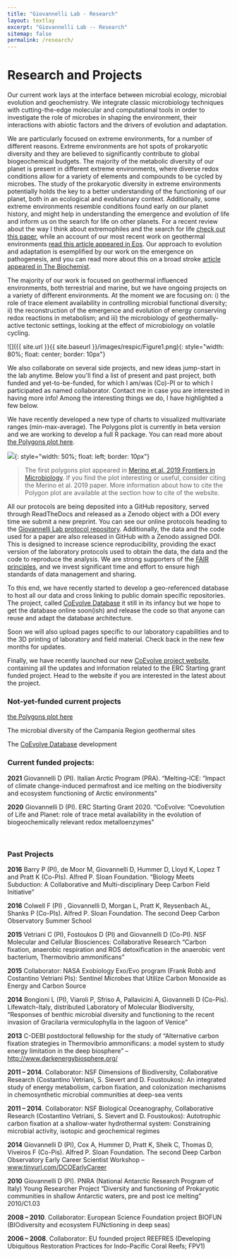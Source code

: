 ```yaml
---
title: "Giovannelli Lab - Research"
layout: textlay
excerpt: "Giovannelli Lab -- Research"
sitemap: false
permalink: /research/
---
```


# Research and Projects

Our current work lays at the interface between microbial ecology, microbial evolution and geochemistry. We integrate classic microbiology techniques with cutting-the-edge molecular and computational tools in order to investigate the role of microbes in shaping the environment, their interactions with abiotic factors and the drivers of evolution and adaptation.

We are particularly focused on extreme environments, for a number of different reasons. Extreme environments are hot spots of prokaryotic diversity and they are believed to significantly contribute to global biogeochemical budgets. The majority of the metabolic diversity of our planet is present in different extreme environments, where diverse redox conditions allow for a variety of elements and compounds to be cycled by microbes. The study of the prokaryotic diversity in extreme environments potentially holds the key to a better understanding of the functioning of our planet, both in an ecological and evolutionary context. Additionally, some extreme environments resemble conditions found early on our planet history, and might help in understanding the emergence and evolution of life and inform us on the search for life on other planets. For a recent review about the way I think about extremophiles and the search for life [check out this paper](https://www.frontiersin.org/articles/10.3389/fmicb.2019.00780/full), while an account of our most recent work on geothermal environments [read this article appeared in Eos](https://doi.org/10.1029/2020EO140906). Our approach to evolution and adaptation is esemplified by our work on the emergence on pathogenesis, and you can read more about this on a broad stroke [article appeared in The Biochemist](https://doi.org/10.1042/BIO03906004).

The majority of our work is focused on geothermal influenced environments, both terrestrial and marine, but we have ongoing projects on a variety of different environments. At the moment we are focusing on: i) the role of trace element availability in controlling microbial functional diversity; ii) the reconstruction of the emergence and evolution of energy conserving redox reactions in metabolism; and iii) the microbiology of geothermally-active tectonic settings, looking at the effect of microbiology on volatile cycling.

![]({{ site.url }}{{ site.baseurl }}/images/respic/Figure1.png){: style="width: 80%; float: center; border: 10px"}

We also collaborate on several side projects, and new ideas jump-start in the lab anytime. Below you'll find a list of present and past project, both funded and yet-to-be-funded, for which I am/was (Co)-PI or to which I participated as named collaborator. Contact me in case you are interested in having more info! Among the interesting things we do, I have highlighted a few below.

We have recently developed a new type of charts to visualized multivariate ranges (min-max-average). The Polygons plot is currently in beta version and we are working to develop a full R package. You can read more about [the Polygons plot here](https://giovannellilab.github.io/polygonsplot/).

![](https://giovannellilab.github.io/polygonsplot/images/merino_frontiers.jpg){: style="width: 50%; float: left; border: 10px"}
>The first polygons plot appeared in [Merino et al. 2019 Frontiers in Microbiology](https://www.frontiersin.org/articles/10.3389/fmicb.2019.00780/full). If you find the plot interesting or useful, consider citing the Merino et al. 2019 paper. More information about how to cite the Polygon plot are available at the section how to cite of the website.

All our protocols are being deposited into a GitHub repository, served through ReadTheDocs and released as a Zenodo object with a DOI every time we submit a new preprint. You can see our online protocols heading to the [Giovannelli Lab protocol repository](https://giovannelli-lab-protocols.readthedocs.io/en/latest/). Additionally, the data and the code used for a paper are also released in GitHub with a Zenodo assigned DOI. This is designed to increase science reproducibility, providing the exact version of the laboratory protocols used to obtain the data, the data and the code to reproduce the analysis. We are strong supporters of the [FAIR principles](https://www.nature.com/articles/sdata201618), and we invest significant time and effort to ensure high standards of data management and sharing.

To this end, we have recently started to develop a geo-referenced database to host all our data and cross linking to public domain specific repositories. The project, called [CoEvolve Database](https://www.coevolvedb.org/) it still in its infancy but we hope to get the database online soon(ish) and release the code so that anyone can reuse and adapt the database architecture.

Soon we will also upload pages specific to our laboratory capabilities and to the 3D printing of laboratory and field material. Check back in the new few months for updates.

Finally, we have recently launched our new [CoEvolve project website](https://www.coevolve.eu/), containing all the updates and information related to the ERC Starting grant funded project. Head to the website if you are interested in the latest about the project.


### Not-yet-funded current projects
[the Polygons plot here](https://giovannellilab.github.io/polygonsplot/)

The microbial diversity of the Campania Region geothermal sites

The [CoEvolve Database](https://www.coevolvedb.org/) development


### Current funded projects:
**2021** Giovannelli D (PI). Italian Arctic Program (PRA). “Melting-ICE: ”Impact of climate change-induced permafrost and ice melting on the biodiversity and ecosystem functioning of Arctic environments"

**2020** Giovannelli D (PI). ERC Starting Grant 2020. “CoEvolve: ”Coevolution of Life and Planet: role of trace metal availability in the evolution of biogeochemically relevant redox metalloenzymes"

</br>

### Past Projects
**2016** Barry P (PI), de Moor M, Giovannelli D, Hummer D, Lloyd K, Lopez T and Pratt K (Co-PIs). Alfred P. Sloan Foundation. “Biology Meets Subduction: A Collaborative and Multi-disciplinary Deep Carbon Field Initiative”

**2016** Colwell F (PI) , Giovannelli D, Morgan L, Pratt K, Reysenbach AL, Shanks P (Co-PIs). Alfred P. Sloan Foundation. The second Deep Carbon Observatory Summer School

**2015** Vetriani C (PI), Fostoukos D (PI) and Giovannelli D (Co-PI). NSF Molecular and Cellular Biosciences: Collaborative Research “Carbon fixation, anaerobic respiration and ROS detoxification in the anaerobic vent bacterium, Thermovibrio ammonificans”

**2015** Collaborator: NASA Exobiology Exo/Evo program (Frank Robb and Costantino Vetriani PIs): Sentinel Microbes that Utilize Carbon Monoxide as Energy and Carbon Source

**2014** Bongioni L (PI), Viaroli P, Sfriso A, Pallavicini A, Giovannelli D (Co-Pis). Lifewatch-Italy, distributed Laboratory of Molecular Biodiversity, “Responses of benthic microbial diversity and functioning to the recent invasion of Gracilaria vermiculophylla in the lagoon of Venice”

**2013** C-DEBI postdoctoral fellowship for the study of “Alternative carbon fixation strategies in Thermovibrio ammonificans: a model system to study energy limitation in the deep biosphere” – http://www.darkenergybiosphere.org/

**2011 – 2014**. Collaborator: NSF Dimensions of Biodiversity, Collaborative Research (Costantino Vetriani, S. Sievert and D. Foustoukos): An integrated study of energy metabolism, carbon fixation, and colonization mechanisms in chemosynthetic microbial communities at deep-sea vents

**2011 – 2014**. Collaborator: NSF Biological Oceanography, Collaborative Research (Costantino Vetriani, S. Sievert and D. Foustoukos): Autotrophic carbon fixation at a shallow-water hydrothermal system: Constraining microbial activity, isotopic and geochemical regimes

**2014** Giovannelli D (PI), Cox A, Hummer D, Pratt K, Sheik C, Thomas D, Viveiros F (Co-Pis). Alfred P. Sloan Foundation. The second Deep Carbon Observatory Early Career Scientist Workshop – www.tinyurl.com/DCOEarlyCareer

**2010** Giovannelli D (PI). PNRA (National Antarctic Research Program of Italy) Young Researcher Project “Diversity and functioning of Prokaryotic communities in shallow Antarctic waters, pre and post ice melting” 2010/C1.03

**2008 – 2010**. Collaborator: European Science Foundation project BIOFUN (BIOdiversity and ecosystem FUNctioning in deep seas)

**2006 – 2008**. Collaborator: EU founded project REEFRES (Developing Ubiquitous Restoration Practices for Indo-Pacific Coral Reefs; FPV1)


<br />
<br />
